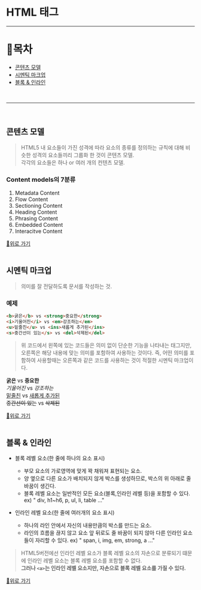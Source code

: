 # HTML 태그
---
# 📖목차
  - [콘텐츠 모델](#콘텐츠-모델)
  - [시멘틱 마크업](#시멘틱-마크업)
  - [블록 & 인라인](#블록-&-인라인)
  <br>
  
---
<br>

## 콘텐츠 모델<br>
> HTML5 내 요소들이 가진 성격에 따라 요소의 종류를 정의하는 규칙에 대해 비슷한 성격의 요소들끼리 그룹화 한 것이 콘텐츠 모델. <br>
> 각각의 요소들은 하나 or 여러 개의 컨텐츠 모델.

### Content models의 7분류
1.	Metadata Content
2.	Flow Content
3.	Sectioning Content
4.	Heading Content
5.	Phrasing Content
6.	Embedded Content
7.	Interacitve Content


[🚀위로 가기](#목차)
<br><br>

## 시멘틱 마크업<br>
> 의미를 잘 전달하도록 문서를 작성하는 것.

### 예제

```html
<b>굵은</b> vs <strong>중요한</strong>
<i>기울어진</i> vs <em>강조하는</em>
<u>밑줄친</u> vs <ins>새롭게 추가된</ins>
<s>중간선이 있는</s> vs <del>삭제된</del>
```
> 위 코드에서 왼쪽에 있는 코드들은 의미 없이 단순한 기능을 나타내는 태그지만, 오른쪽은 해당 내용에 맞는 의미를 포함하여 사용하는 것이다. 
> 즉, 어떤 의미를 포함하여 사용할때는 오른쪽과 같은 코드를 사용하는 것이 적절한 시멘틱 마크업이다.

<b>굵은</b> vs <strong>중요한</strong><br>
<i>기울어진</i> vs <em>강조하는</em><br>
<u>밑줄친</u> vs <ins>새롭게 추가된</ins><br>
<s>중간선이 있는</s> vs <del>삭제된</del><br>


[🚀위로 가기](#목차)
<br><br>

## 블록 & 인라인<br>

- 블록 레벨 요소(한 줄에 하나의 요소 표시)
  - 부모 요소의 가로영역에 맞게 꽉 채워져 표현되는 요소.
  - 양 옆으로 다른 요소가 배치되지 않게 박스를 생성하므로, 박스의 위 아래로 줄 바꿈이 생긴다.
  - 블록 레벨 요소는 일반적인 모든 요소(블록,인라인 레벨 등)을 포함할 수 있다.<br>
ex) " div, h1~h6, p, ul, li, table ..."<br>

- 인라인 레벨 요소(한 줄에 여러개의 요소 표시)
  - 하나의 라인 안에서 자신의 내용만큼의 박스를 만드는 요소.
  - 라인의 흐름을 끊지 않고 요소 앞 뒤로도 줄 바꿈이 되지 않아 다른 인라인 요소들이 자리할 수 있다.
ex) " span, i, img, em, strong, a ..."<br>

 > HTML5버전에선 인라인 레벨 요소가 블록 레벨 요소의 자손으로 분류되기 떄문에 인라인 레벨 요소는 블록 레벨 요소를 포함할 수 없다.<br>
> **그러나 `<a>`는 인라인 레벨 요소지만, 자손으로 블록 레벨 요소를 가질 수 있다.**

[🚀위로 가기](#목차)
<br><br>
